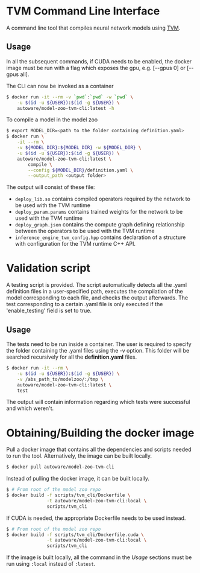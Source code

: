 # TVM Command Line Interface

A command line tool that compiles neural network models using
[TVM](https://github.com/apache/incubator-tvm).

## Usage

In all the subsequent commands, if CUDA needs to be enabled, the docker image
must be run with a flag which exposes the gpu, e.g. [--gpus 0] or [--gpus all].

The CLI can now be invoked as a container

```bash
$ docker run -it --rm -v `pwd`:`pwd` -w `pwd` \
    -u $(id -u ${USER}):$(id -g ${USER}) \
    autoware/model-zoo-tvm-cli:latest -h
```

To compile a model in the model zoo

```bash
$ export MODEL_DIR=<path to the folder containing definition.yaml>
$ docker run \
    -it --rm \
    -v ${MODEL_DIR}:${MODEL_DIR} -w ${MODEL_DIR} \
    -u $(id -u ${USER}):$(id -g ${USER}) \
    autoware/model-zoo-tvm-cli:latest \
        compile \
        --config ${MODEL_DIR}/definition.yaml \
        --output_path <output folder>
```

The output will consist of these file:

- `deploy_lib.so` contains compiled operators required by the network to be
  used with the TVM runtime
- `deploy_param.params` contains trained weights for the network to be used
  with the TVM runtime
- `deploy_graph.json` contains the compute graph defining relationship between
  the operators to be used with the TVM runtime
- `inference_engine_tvm_config.hpp` contains declaration of a structure with
  configuration for the TVM runtime C++ API.

# Validation script

A testing script is provided. The script automatically detects all the .yaml
definition files in a user-specified path, executes the compilation of the
model corresponding to each file, and checks the output afterwards. The test
corresponding to a certain .yaml file is only executed if the 'enable_testing'
field is set to true.

## Usage

The tests need to be run inside a container. The user is required to specify
the folder containing the .yaml files using the -v option. This folder will be
searched recursively for all the **definition.yaml** files.

```bash
$ docker run -it --rm \
    -u $(id -u ${USER}):$(id -g ${USER}) \
    -v /abs_path_to/modelzoo/:/tmp \
    autoware/model-zoo-tvm-cli:latest \
    test
```

The output will contain information regarding which tests were successful and
which weren't.

# Obtaining/Building the docker image

Pull a docker image that contains all the dependencies and scripts needed to
run the tool. Alternatively, the image can be built locally.

```bash
$ docker pull autoware/model-zoo-tvm-cli
```

Instead of pulling the docker image, it can be built locally.

```bash
$ # From root of the model zoo repo
$ docker build -f scripts/tvm_cli/Dockerfile \
               -t autoware/model-zoo-tvm-cli:local \
               scripts/tvm_cli
```

If CUDA is needed, the appropriate Dockerfile needs to be used instead.

```bash
$ # From root of the model zoo repo
$ docker build -f scripts/tvm_cli/Dockerfile.cuda \
               -t autoware/model-zoo-tvm-cli:local \
               scripts/tvm_cli
```

If the image is built locally, all the command in the *Usage* sections must be
run using `:local` instead of `:latest`.

